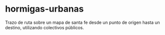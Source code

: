 # hormigas-urbanas
Trazo de ruta sobre un mapa de santa fe desde un punto de origen hasta un destino, utilizando colectivos públicos.
